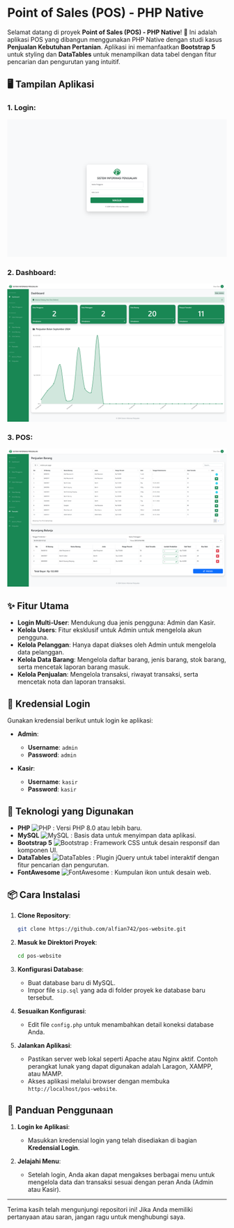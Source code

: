 # Point of Sales (POS) - PHP Native

Selamat datang di proyek **Point of Sales (POS) - PHP Native**! 🎉 Ini adalah aplikasi POS yang dibangun menggunakan PHP Native dengan studi kasus **Penjualan Kebutuhan Pertanian**. Aplikasi ini memanfaatkan **Bootstrap 5** untuk styling dan **DataTables** untuk menampilkan data tabel dengan fitur pencarian dan pengurutan yang intuitif.

## 🖥️ Tampilan Aplikasi

### 1. **Login:**
![Login](uploads/screenshot/Screenshot_001.png)

### 2. **Dashboard:**
![Dashboard](uploads/screenshot/Screenshot_002.png)

### 3. **POS:**
![POS](uploads/screenshot/Screenshot_003.png)

## ✨ Fitur Utama

- **Login Multi-User**: Mendukung dua jenis pengguna: Admin dan Kasir.
- **Kelola Users**: Fitur eksklusif untuk Admin untuk mengelola akun pengguna.
- **Kelola Pelanggan**: Hanya dapat diakses oleh Admin untuk mengelola data pelanggan.
- **Kelola Data Barang**: Mengelola daftar barang, jenis barang, stok barang, serta mencetak laporan barang masuk.
- **Kelola Penjualan**: Mengelola transaksi, riwayat transaksi, serta mencetak nota dan laporan transaksi.

## 🔑 Kredensial Login

Gunakan kredensial berikut untuk login ke aplikasi:

- **Admin**:
  - **Username**: `admin`
  - **Password**: `admin`

- **Kasir**:
  - **Username**: `kasir`
  - **Password**: `kasir`

## 🚀 Teknologi yang Digunakan

- **PHP** ![PHP](https://img.shields.io/badge/PHP-8.0%2B-blue?style=flat-square&logo=php) : Versi PHP 8.0 atau lebih baru.
- **MySQL** ![MySQL](https://img.shields.io/badge/MySQL-7.4%2B-%234F5D7A?style=flat-square&logo=mysql) : Basis data untuk menyimpan data aplikasi.
- **Bootstrap 5** ![Bootstrap](https://img.shields.io/badge/Bootstrap-5.3.3-%23563D7C?style=flat-square&logo=bootstrap) : Framework CSS untuk desain responsif dan komponen UI.
- **DataTables** ![DataTables](https://img.shields.io/badge/DataTables-2.1.3-%23007F7F?style=flat-square&logo=jquery) : Plugin jQuery untuk tabel interaktif dengan fitur pencarian dan pengurutan.
- **FontAwesome** ![FontAwesome](https://img.shields.io/badge/FontAwesome-6.6.0-%23282C34?style=flat-square&logo=font-awesome) : Kumpulan ikon untuk desain web.

## 📦 Cara Instalasi

1. **Clone Repository**:
    ```bash
    git clone https://github.com/alfian742/pos-website.git
    ```

2. **Masuk ke Direktori Proyek**:
    ```bash
    cd pos-website
    ```

3. **Konfigurasi Database**:
    - Buat database baru di MySQL.
    - Impor file `sip.sql` yang ada di folder proyek ke database baru tersebut.

4. **Sesuaikan Konfigurasi**:
    - Edit file `config.php` untuk menambahkan detail koneksi database Anda.

5. **Jalankan Aplikasi**:
    - Pastikan server web lokal seperti Apache atau Nginx aktif. Contoh perangkat lunak yang dapat digunakan adalah Laragon, XAMPP, atau MAMP.
    - Akses aplikasi melalui browser dengan membuka `http://localhost/pos-website`.

## 📖 Panduan Penggunaan

1. **Login ke Aplikasi**:
    - Masukkan kredensial login yang telah disediakan di bagian **Kredensial Login**.

2. **Jelajahi Menu**:
    - Setelah login, Anda akan dapat mengakses berbagai menu untuk mengelola data dan transaksi sesuai dengan peran Anda (Admin atau Kasir).

---

Terima kasih telah mengunjungi repositori ini! Jika Anda memiliki pertanyaan atau saran, jangan ragu untuk menghubungi saya.
